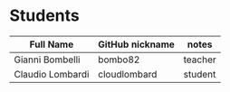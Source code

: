 # Students

| Full Name | GitHub nickname | notes |
| --------- | --------------- | ----- |
| Gianni Bombelli | bombo82 |  teacher |
| Claudio Lombardi | cloudlombard | student |

